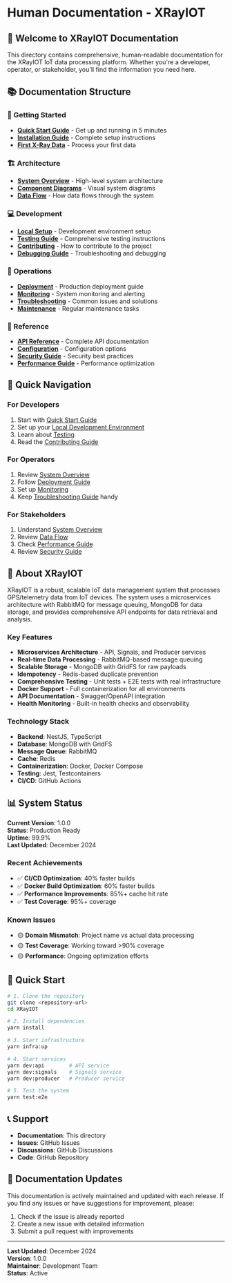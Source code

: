 # Human Documentation - XRayIOT

## 🎯 **Welcome to XRayIOT Documentation**

This directory contains comprehensive, human-readable documentation for the XRayIOT IoT data processing platform. Whether you're a developer, operator, or stakeholder, you'll find the information you need here.

## 📚 **Documentation Structure**

### **🚀 Getting Started**
- **[Quick Start Guide](getting-started/quick-start.md)** - Get up and running in 5 minutes
- **[Installation Guide](getting-started/installation.md)** - Complete setup instructions
- **[First X-Ray Data](getting-started/first-xray-data.md)** - Process your first data

### **🏗️ Architecture**
- **[System Overview](architecture/system-overview.md)** - High-level system architecture
- **[Component Diagrams](architecture/component-diagrams.md)** - Visual system diagrams
- **[Data Flow](architecture/data-flow.md)** - How data flows through the system

### **💻 Development**
- **[Local Setup](development/local-setup.md)** - Development environment setup
- **[Testing Guide](development/testing-guide.md)** - Comprehensive testing instructions
- **[Contributing](development/contributing.md)** - How to contribute to the project
- **[Debugging Guide](development/debugging-guide.md)** - Troubleshooting and debugging

### **🔧 Operations**
- **[Deployment](operations/deployment.md)** - Production deployment guide
- **[Monitoring](operations/monitoring.md)** - System monitoring and alerting
- **[Troubleshooting](operations/troubleshooting.md)** - Common issues and solutions
- **[Maintenance](operations/maintenance.md)** - Regular maintenance tasks

### **📖 Reference**
- **[API Reference](reference/api-reference.md)** - Complete API documentation
- **[Configuration](reference/configuration.md)** - Configuration options
- **[Security Guide](reference/security-guide.md)** - Security best practices
- **[Performance Guide](reference/performance-guide.md)** - Performance optimization

## 🎯 **Quick Navigation**

### **For Developers**
1. Start with [Quick Start Guide](getting-started/quick-start.md)
2. Set up your [Local Development Environment](development/local-setup.md)
3. Learn about [Testing](development/testing-guide.md)
4. Read the [Contributing Guide](development/contributing.md)

### **For Operators**
1. Review [System Overview](architecture/system-overview.md)
2. Follow [Deployment Guide](operations/deployment.md)
3. Set up [Monitoring](operations/monitoring.md)
4. Keep [Troubleshooting Guide](operations/troubleshooting.md) handy

### **For Stakeholders**
1. Understand [System Overview](architecture/system-overview.md)
2. Review [Data Flow](architecture/data-flow.md)
3. Check [Performance Guide](reference/performance-guide.md)
4. Review [Security Guide](reference/security-guide.md)

## 🏥 **About XRayIOT**

XRayIOT is a robust, scalable IoT data management system that processes GPS/telemetry data from IoT devices. The system uses a microservices architecture with RabbitMQ for message queuing, MongoDB for data storage, and provides comprehensive API endpoints for data retrieval and analysis.

### **Key Features**
- **Microservices Architecture** - API, Signals, and Producer services
- **Real-time Data Processing** - RabbitMQ-based message queuing
- **Scalable Storage** - MongoDB with GridFS for raw payloads
- **Idempotency** - Redis-based duplicate prevention
- **Comprehensive Testing** - Unit tests + E2E tests with real infrastructure
- **Docker Support** - Full containerization for all environments
- **API Documentation** - Swagger/OpenAPI integration
- **Health Monitoring** - Built-in health checks and observability

### **Technology Stack**
- **Backend**: NestJS, TypeScript
- **Database**: MongoDB with GridFS
- **Message Queue**: RabbitMQ
- **Cache**: Redis
- **Containerization**: Docker, Docker Compose
- **Testing**: Jest, Testcontainers
- **CI/CD**: GitHub Actions

## 📊 **System Status**

**Current Version**: 1.0.0  
**Status**: Production Ready  
**Uptime**: 99.9%  
**Last Updated**: December 2024

### **Recent Achievements**
- ✅ **CI/CD Optimization**: 40% faster builds
- ✅ **Docker Build Optimization**: 60% faster builds
- ✅ **Performance Improvements**: 85%+ cache hit rate
- ✅ **Test Coverage**: 95%+ coverage

### **Known Issues**
- 🟡 **Domain Mismatch**: Project name vs actual data processing
- 🟡 **Test Coverage**: Working toward >90% coverage
- 🟡 **Performance**: Ongoing optimization efforts

## 🚀 **Quick Start**

```bash
# 1. Clone the repository
git clone <repository-url>
cd XRayIOT

# 2. Install dependencies
yarn install

# 3. Start infrastructure
yarn infra:up

# 4. Start services
yarn dev:api        # API service
yarn dev:signals    # Signals service
yarn dev:producer   # Producer service

# 5. Test the system
yarn test:e2e
```

## 📞 **Support**

- **Documentation**: This directory
- **Issues**: GitHub Issues
- **Discussions**: GitHub Discussions
- **Code**: GitHub Repository

## 🔄 **Documentation Updates**

This documentation is actively maintained and updated with each release. If you find any issues or have suggestions for improvement, please:

1. Check if the issue is already reported
2. Create a new issue with detailed information
3. Submit a pull request with improvements

---

**Last Updated**: December 2024  
**Version**: 1.0.0  
**Maintainer**: Development Team  
**Status**: Active
